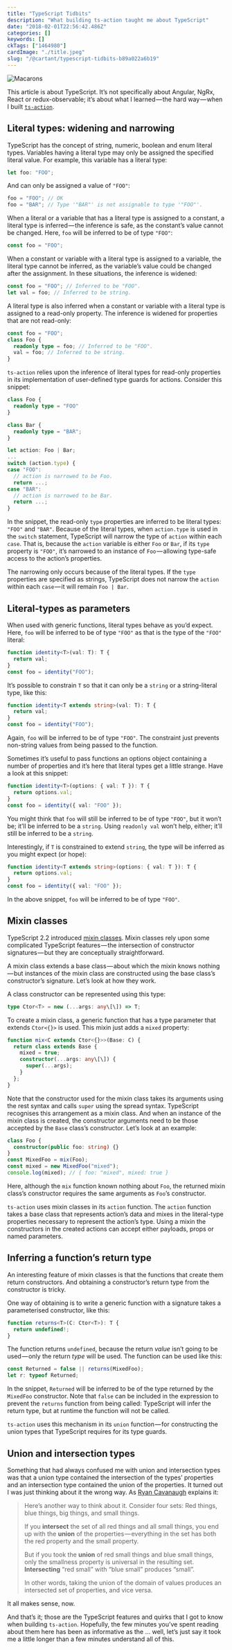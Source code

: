 ```yaml
---
title: "TypeScript Tidbits"
description: "What building ts-action taught me about TypeScript"
date: "2018-02-01T22:56:42.486Z"
categories: []
keywords: []
ckTags: ["1464980"]
cardImage: "./title.jpeg"
slug: "/@cartant/typescript-tidbits-b89a022a6b19"
---
```


![Macarons](title.jpeg "Photo by Tatiana Lapina on Unsplash")

This article is about TypeScript. It’s not specifically about Angular, NgRx, React or redux-observable; it’s about what I learned — the hard way — when I built [`ts-action`](https://github.com/cartant/ts-action).

## Literal types: widening and narrowing

TypeScript has the concept of string, numeric, boolean and enum literal types. Variables having a literal type may only be assigned the specified literal value. For example, this variable has a literal type:

```ts
let foo: "FOO";
```

And can only be assigned a value of `"FOO"`:

```ts
foo = "FOO"; // OK
foo = "BAR"; // Type '"BAR"' is not assignable to type '"FOO"'.
```

When a literal or a variable that has a literal type is assigned to a constant, a literal type is inferred — the inference is safe, as the constant’s value cannot be changed. Here, `foo` will be inferred to be of type `"FOO"`:

```ts
const foo = "FOO";
```

When a constant or variable with a literal type is assigned to a variable, the literal type cannot be inferred, as the variable’s value could be changed after the assignment. In these situations, the inference is widened:

```ts
const foo = "FOO"; // Inferred to be "FOO".
let val = foo; // Inferred to be string.
```

A literal type is also inferred when a constant or variable with a literal type is assigned to a read-only property. The inference is widened for properties that are not read-only:

```ts
const foo = "FOO";
class Foo {
  readonly type = foo; // Inferred to be "FOO".
  val = foo; // Inferred to be string.
}
```

`ts-action` relies upon the inference of literal types for read-only properties in its implementation of user-defined type guards for actions. Consider this snippet:

```ts
class Foo {
  readonly type = "FOO"
}

class Bar {
  readonly type = "BAR";
}

let action: Foo | Bar;
...
switch (action.type) {
case "FOO":
  // action is narrowed to be Foo.
  return ...;
case "BAR":
  // action is narrowed to be Bar.
  return ...;
}
```

In the snippet, the read-only `type` properties are inferred to be literal types: `"FOO"` and `"BAR"`. Because of the literal types, when `action.type` is used in the `switch` statement, TypeScript will narrow the type of `action` within each `case`. That is, because the `action` variable is either `Foo` or `Bar`, if its `type` property is `"FOO"`, it’s narrowed to an instance of `Foo` — allowing type-safe access to the action’s properties.

The narrowing only occurs because of the literal types. If the `type` properties are specified as strings, TypeScript does not narrow the `action` within each `case` — it will remain `Foo | Bar`.

## Literal-types as parameters

When used with generic functions, literal types behave as you’d expect. Here, `foo` will be inferred to be of type `"FOO"` as that is the type of the `"FOO"` literal:

```ts
function identity<T>(val: T): T {
  return val;
}
const foo = identity("FOO");
```

It’s possible to constrain `T` so that it can only be a `string` or a string-literal type, like this:

```ts
function identity<T extends string>(val: T): T {
  return val;
}
const foo = identity("FOO");
```

Again, `foo` will be inferred to be of type `"FOO"`. The constraint just prevents non-string values from being passed to the function.

Sometimes it’s useful to pass functions an options object containing a number of properties and it’s here that literal types get a little strange. Have a look at this snippet:

```ts
function identity<T>(options: { val: T }): T {
  return options.val;
}
const foo = identity({ val: "FOO" });
```

You might think that `foo` will still be inferred to be of type `"FOO"`, but it won’t be; it’ll be inferred to be a `string`. Using `readonly val` won’t help, either; it’ll still be inferred to be a `string`.

Interestingly, if `T` is constrained to extend `string`, the type will be inferred as you might expect (or hope):

```ts
function identity<T extends string>(options: { val: T }): T {
  return options.val;
}
const foo = identity({ val: "FOO" });
```

In the above snippet, `foo` will be inferred to be of type `"FOO"`.

## Mixin classes

TypeScript 2.2 introduced [mixin classes](https://github.com/Microsoft/TypeScript/wiki/What%27s-new-in-TypeScript#support-for-mix-in-classes). Mixin classes rely upon some complicated TypeScript features — the intersection of constructor signatures — but they are conceptually straightforward.

A mixin class extends a base class — about which the mixin knows nothing — but instances of the mixin class are constructed using the base class’s constructor’s signature. Let’s look at how they work.

A class constructor can be represented using this type:

```ts
type Ctor<T> = new (...args: any\[\]) => T;
```

To create a mixin class, a generic function that has a type parameter that extends `Ctor<{}>` is used. This mixin just adds a `mixed` property:

```ts
function mix<C extends Ctor<{}>>(Base: C) {
  return class extends Base {
    mixed = true;
    constructor(...args: any\[\]) {
      super(...args);
    }
  };
}
```

Note that the constructor used for the mixin class takes its arguments using the rest syntax and calls `super` using the spread syntax. TypeScript recognises this arrangement as a mixin class. And when an instance of the mixin class is created, the constructor arguments need to be those accepted by the `Base` class’s constructor. Let’s look at an example:

```ts
class Foo {
  constructor(public foo: string) {}
}
const MixedFoo = mix(Foo);
const mixed = new MixedFoo("mixed");
console.log(mixed); // { foo: "mixed", mixed: true }
```

Here, although the `mix` function known nothing about `Foo`, the returned mixin class’s constructor requires the same arguments as `Foo`’s constructor.

`ts-action` uses mixin classes in its `action` function. The `action` function takes a base class that represents action’s data and mixes in the literal-type properties necessary to represent the action’s type. Using a mixin the constructors in the created actions can accept either payloads, props or named parameters.

## Inferring a function’s return type

An interesting feature of mixin classes is that the functions that create them return constructors. And obtaining a constructor’s return type from the constructor is tricky.

One way of obtaining is to write a generic function with a signature takes a parameterised constructor, like this:

```ts
function returns<T>(C: Ctor<T>): T {
  return undefined!;
}
```

The function returns `undefined`, because the return _value_ isn’t going to be used — only the return _type_ will be used. The function can be used like this:

```ts
const Returned = false || returns(MixedFoo);
let r: typeof Returned;
```

In the snippet, `Returned` will be inferred to be of the type returned by the `MixedFoo` constructor. Note that `false` can be included in the expression to prevent the `returns` function from being called: TypeScript will infer the return type, but at runtime the function will not be called.

`ts-action` uses this mechanism in its `union` function — for constructing the union types that TypeScript requires for its type guards.

## Union and intersection types

Something that had always confused me with union and intersection types was that a union type contained the intersection of the types’ properties and an intersection type contained the union of the properties. It turned out I was just thinking about it the wrong way. As [Ryan Cavanaugh](https://stackoverflow.com/a/38857724/6680611) explains it:

> Here’s another way to think about it. Consider four sets: Red things, blue things, big things, and small things.
>
> If you **intersect** the set of all red things and all small things, you end up with the **union** of the properties — everything in the set has both the red property and the small property.
>
> But if you took the **union** of red small things and blue small things, only the smallness property is universal in the resulting set. **Intersecting** “red small” with “blue small” produces “small”.
>
> In other words, taking the union of the domain of values produces an intersected set of properties, and vice versa.

It all makes sense, now.

And that’s it; those are the TypeScript features and quirks that I got to know when building `ts-action`. Hopefully, the few minutes you’ve spent reading about them here has been as informative as the … well, let’s just say it took me a little longer than a few minutes understand all of this.
